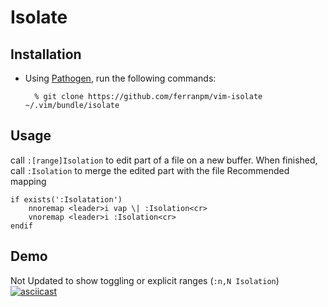# Isolate

## Installation

* Using [Pathogen](https://github.com/tpope/vim-pathogen), run the following commands:

        % git clone https://github.com/ferranpm/vim-isolate ~/.vim/bundle/isolate

## Usage

call `:[range]Isolation` to edit part of a file on a new buffer. When finished,
call `:Isolation` to merge the edited part with the file
Recommended mapping

    if exists(':Isolatation')
        nnoremap <leader>i vap \| :Isolation<cr>
        vnoremap <leader>i :Isolation<cr>
    endif

## Demo
Not Updated to show toggling or explicit ranges (`:n,N Isolation`)
[![asciicast](https://asciinema.org/a/18400.png)](https://asciinema.org/a/18400)
